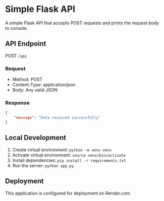 # Simple Flask API

A simple Flask API that accepts POST requests and prints the request body to console.

## API Endpoint

POST `/api`

### Request
- Method: POST
- Content-Type: application/json
- Body: Any valid JSON

### Response
```json
{
    "message": "Data received successfully"
}
```

## Local Development
1. Create virtual environment: `python -m venv venv`
2. Activate virtual environment: `source venv/bin/activate`
3. Install dependencies: `pip install -r requirements.txt`
4. Run the server: `python app.py`

## Deployment
This application is configured for deployment on Render.com 